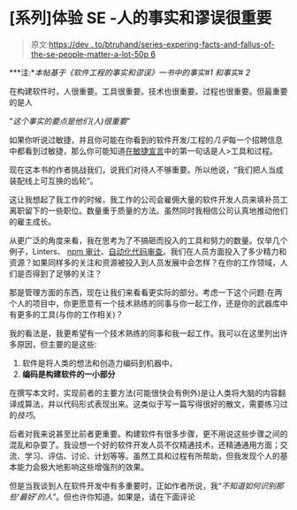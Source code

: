 # [系列]体验 SE -人的事实和谬误很重要

> 原文:[https://dev . to/btruhand/series-expering-facts-and-fallus-of-the-se-people-matter-a-lot-50p 6](https://dev.to/btruhand/series-experiencing-facts-and-fallacies-of-se---people-matter-a-lot-50p6)

***注:**本帖基于《软件工程的事实和谬误》一书中的事实#1 和事实# 2*

在构建软件时，人很重要。工具很重要。技术也很重要。过程也很重要。但最重要的是人

"*这个事实的要点是他们(人)很重要*"

如果你听说过敏捷，并且你可能在你看到的软件开发/工程的*几乎*每一个招聘信息中都看到过敏捷，那么你可能知道[在敏捷宣言](http://agilemanifesto.org/)中的第一句话是人>工具和过程。

现在这本书的作者挑战我们，说我们对待人不够重要。所以他说，“我们把人当成装配线上可互换的齿轮”。

这让我想起了我工作的时候，我工作的公司会雇佣大量的软件开发人员来填补员工离职留下的一些职位。数量重于质量的方法。虽然同时我相信公司认真地推动他们的雇主成长。

从更广泛的角度来看，我在思考为了不搞砸而投入的工具和努力的数量。仅举几个例子，Linters、 [npm 审计](https://docs.npmjs.com/cli/audit)、[自动化代码审查](https://www.codacy.com/)。我们在人员方面投入了多少精力和资源？如果同样多的关注和资源被投入到人员发展中会怎样？在你的工作领域，人们是否得到了足够的关注？

那是管理方面的东西，现在让我们来看看更实际的部分。考虑一下这个问题:在两个人的项目中，你更愿意有一个技术熟练的同事与你一起工作，还是你的武器库中有更多的工具(与你的工作相关)？

我的看法是，我更希望有一个技术熟练的同事和我一起工作。我可以在这里列出许多原因，但主要的是这些:

1.  软件是将人类的想法和创造力编码到机器中。
2.  **编码是构建软件的一小部分**

在撰写本文时，实现前者的主要方法(可能很快会有例外)是让人类将大脑的内容翻译成算法，并以代码形式表现出来。这类似于写一篇写得很好的散文，需要练习过的*技巧*。

后者对我来说甚至比前者更重要。构建软件有很多步骤，更不用说这些步骤之间的混乱和杂耍了。我设想一个好的软件开发人员不仅精通技术，还精通通用方面；交流、学习、评估、讨论、计划等等。虽然工具和过程有所帮助，但我发现个人的基本能力会极大地影响这些增强剂的效果。

但是当我谈到人在软件开发中有多重要时，正如作者所说，我“*不知道如何识别那些‘最好’的人*”。但也许你知道。如果是，请在下面评论